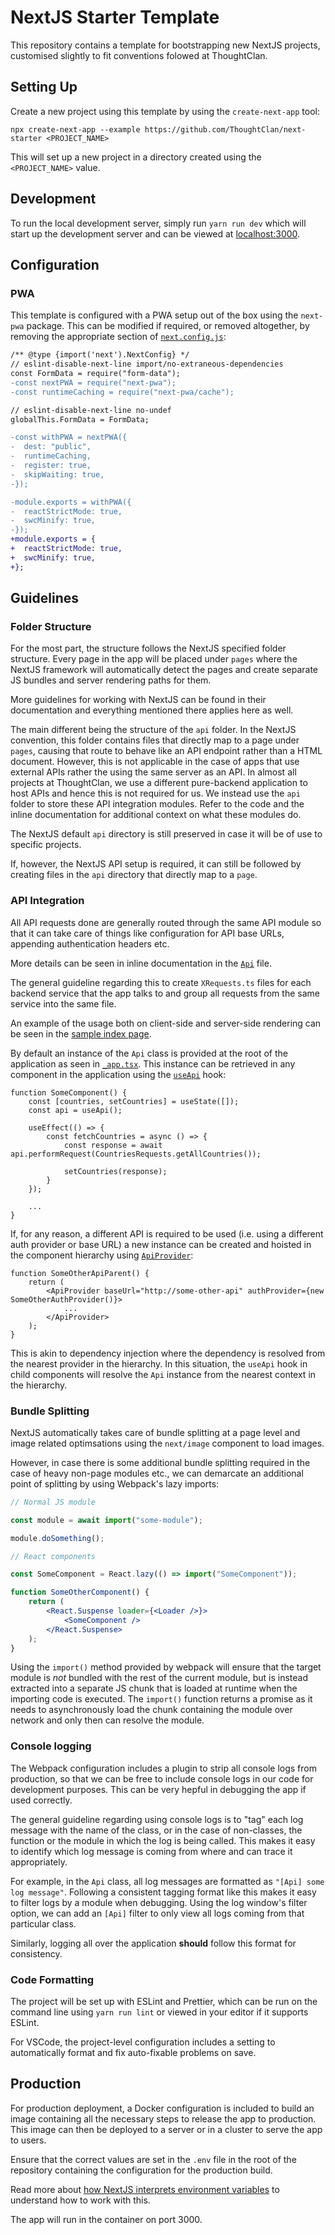 # NextJS Starter Template

This repository contains a template for bootstrapping new NextJS projects, customised slightly to fit conventions
folowed at ThoughtClan.

## Setting Up

Create a new project using this template by using the `create-next-app` tool:

`npx create-next-app --example https://github.com/ThoughtClan/next-starter <PROJECT_NAME>`

This will set up a new project in a directory created using the `<PROJECT_NAME>` value.

## Development

To run the local development server, simply run `yarn run dev` which will start up the development server and can be
viewed at [localhost:3000](https://localhost:3000).

## Configuration

### PWA

This template is configured with a PWA setup out of the box using the `next-pwa` package. This can be modified if required,
or removed altogether, by removing the appropriate section of [`next.config.js`](./next.config.js):

```diff
/** @type {import('next').NextConfig} */
// eslint-disable-next-line import/no-extraneous-dependencies
const FormData = require("form-data");
-const nextPWA = require("next-pwa");
-const runtimeCaching = require("next-pwa/cache");

// eslint-disable-next-line no-undef
globalThis.FormData = FormData;

-const withPWA = nextPWA({
-  dest: "public",
-  runtimeCaching,
-  register: true,
-  skipWaiting: true,
-});

-module.exports = withPWA({
-  reactStrictMode: true,
-  swcMinify: true,
-});
+module.exports = {
+  reactStrictMode: true,
+  swcMinify: true,
+};
```


## Guidelines

### Folder Structure

For the most part, the structure follows the NextJS specified folder structure. Every page in the app will be placed under
`pages` where the NextJS framework will automatically detect the pages and create separate JS bundles and server rendering
paths for them.

More guidelines for working with NextJS can be found in their documentation and everything mentioned there applies here
as well.

The main different being the structure of the `api` folder. In the NextJS convention, this folder contains files that
directly map to a page under `pages`, causing that route to behave like an API endpoint rather than a HTML document.
However, this is not applicable in the case of apps that use external APIs rather the using the same server as an API.
In almost all projects at ThoughtClan, we use a different pure-backend application to host APIs and hence this is not
required for us. We instead use the `api` folder to store these API integration modules. Refer to the code and the inline
documentation for additional context on what these modules do.

The NextJS default `api` directory is still preserved in case it will be of use to specific projects.

If, however, the NextJS API setup is required, it can still be followed by creating files in the `api` directory that
directly map to a `page`.

### API Integration

All API requests done are generally routed through the same API module so that it can take care of things like configuration
for API base URLs, appending authentication headers etc.

More details can be seen in inline documentation in the [`Api`](./api/api.ts) file.

The general guideline regarding this to create `XRequests.ts` files for each backend service that the app talks to and
group all requests from the same service into the same file.

An example of the usage both on client-side and server-side rendering can be seen in the [sample index page](./pages/index.tsx).

By default an instance of the `Api` class is provided at the root of the application as seen in [`_app.tsx`](./pages/_app.tsx). This
instance can be retrieved in any component in the application using the [`useApi`](./hooks/useApi.ts) hook:

```tsx
function SomeComponent() {
    const [countries, setCountries] = useState([]);
    const api = useApi();

    useEffect(() => {
        const fetchCountries = async () => {
            const response = await api.performRequest(CountriesRequests.getAllCountries());

            setCountries(response);
        }
    });

    ...
}
```

If, for any reason, a different API is required to be used (i.e. using a different auth provider or base URL) a new instance can be
created and hoisted in the component hierarchy using [`ApiProvider`](./providers/ApiProvider.tsx):

```tsx
function SomeOtherApiParent() {
    return (
        <ApiProvider baseUrl="http://some-other-api" authProvider={new SomeOtherAuthProvider()}>
            ...
        </ApiProvider>
    );
}
```

This is akin to dependency injection where the dependency is resolved from the nearest provider in the hierarchy.
In this situation, the `useApi` hook in child components will resolve the `Api` instance from the nearest
context in the hierarchy.

### Bundle Splitting

NextJS automatically takes care of bundle splitting at a page level and image related optimsations using the `next/image` component
to load images.

However, in case there is some additional bundle splitting required in the case of heavy non-page modules etc., we can
demarcate an additional point of splitting by using Webpack's lazy imports:

```jsx
// Normal JS module

const module = await import("some-module");

module.doSomething();

// React components

const SomeComponent = React.lazy(() => import("SomeComponent"));

function SomeOtherComponent() {
    return (
        <React.Suspense loader={<Loader />}>
            <SomeComponent />
        </React.Suspense>
    );
}
```

Using the `import()` method provided by webpack will ensure that the target module is *not* bundled with the rest of the
current module, but is instead extracted into a separate JS chunk that is loaded at runtime when the importing code is
executed. The `import()` function returns a promise as it needs to asynchronously load the chunk containing the module
over network and only then can resolve the module.

### Console logging

The Webpack configuration includes a plugin to strip all console logs from production, so that we can be free to include
console logs in our code for development purposes. This can be very hepful in debugging the app if used correctly.

The general guideline regarding using console logs is to "tag" each log message with the name of the class, or in the case
of non-classes, the function or the module in which the log is being called. This makes it easy to identify which log message
is coming from where and can trace it appropriately.

For example, in the `Api` class, all log messages are formatted as `"[Api] some log message"`. Following a consistent
tagging format like this makes it easy to filter logs by a module when debugging. Using the log window's filter option,
we can add an `[Api]` filter to only view all logs coming from that particular class.

Similarly, logging all over the application **should** follow this format for consistency.

### Code Formatting

The project will be set up with ESLint and Prettier, which can be run on the command line using `yarn run lint` or viewed
in your editor if it supports ESLint.

For VSCode, the project-level configuration includes a setting to automatically format and fix auto-fixable problems on save.

## Production

For production deployment, a Docker configuration is included to build an image containing all the necessary steps to
release the app to production. This image can then be deployed to a server or in a cluster to serve the app to users.

Ensure that the correct values are set in the `.env` file in the root of the repository containing the configuration
for the production build.

Read more about [how NextJS interprets environment variables](https://nextjs.org/docs/basic-features/environment-variables) to understand how to work with this.

The app will run in the container on port 3000.
